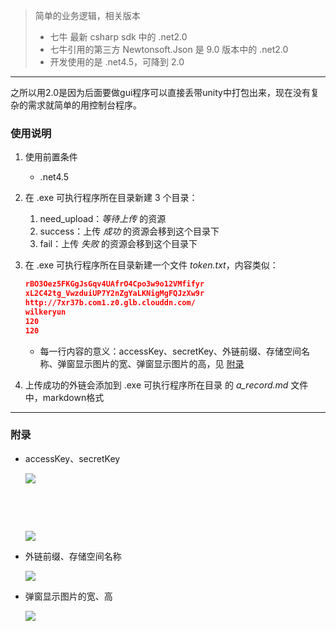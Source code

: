 > 简单的业务逻辑，相关版本
>
> - 七牛 最新 csharp sdk 中的 .net2.0
> - 七牛引用的第三方 Newtonsoft.Json 是 9.0 版本中的 .net2.0
> - 开发使用的是 .net4.5，可降到 2.0



---

之所以用2.0是因为后面要做gui程序可以直接丢带unity中打包出来，现在没有复杂的需求就简单的用控制台程序。



### 使用说明

1. 使用前置条件

   - .net4.5

2. 在 .exe 可执行程序所在目录新建 3 个目录：

   1. need_upload：*等待上传* 的资源
   2. success：上传 *成功* 的资源会移到这个目录下
   3. fail：上传 *失败* 的资源会移到这个目录下

3. 在 .exe 可执行程序所在目录新建一个文件 *token.txt*，内容类似：

   ```json
   rBO3Oez5FKGgJsGqv4UAfrO4Cpo3w9o12VMfifyr
   xL2C42tg_VwzduiUP7Y2nZgYaLKNigMgFQJzXw9r
   http://7xr37b.com1.z0.glb.clouddn.com/
   wilkeryun
   120
   120
   ```

   - 每一行内容的意义：accessKey、secretKey、外链前缀、存储空间名称、弹窗显示图片的宽、弹窗显示图片的高，见 [附录](#附录)

4. 上传成功的外链会添加到 .exe 可执行程序所在目录 的 *a_record.md* 文件中，markdown格式



---

### 附录

- accessKey、secretKey

  ![](http://7xr37b.com1.z0.glb.clouddn.com/20170716_112436_QQ截图20170716112422.png)

  ​

  ​

  ![](http://7xr37b.com1.z0.glb.clouddn.com/20170716_111913_QQ截图20170716111714.png)

- 外链前缀、存储空间名称

  ![](http://7xr37b.com1.z0.glb.clouddn.com/20170716_111913_QQ截图20170716111842.png)

- 弹窗显示图片的宽、高

  ![](http://7xr37b.com1.z0.glb.clouddn.com/20170716_112051_QQ%E6%88%AA%E5%9B%BE20170716112038.png)